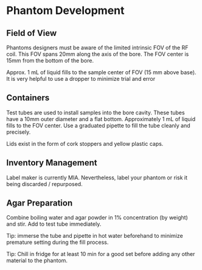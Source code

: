 # Phantom Development 

## Field of View

Phantoms designers must be aware of the limited intrinsic FOV of the RF coil. This FOV spans 20mm along the axis of the bore. The FOV center is 15mm from the bottom of the bore. 

Approx. 1 mL of liquid fills to the sample center of FOV (15 mm above base). It is very helpful to use a dropper to minimize trial and error

## Containers

Test tubes are used to install samples into the bore cavity. These tubes have a 10mm outer diameter and a flat bottom. Approximately 1 mL of liquid fills to the FOV center. Use a graduated pipette to fill the tube cleanly and precisely.

Lids exist in the form of cork stoppers and yellow plastic caps.

## Inventory Management

Label maker is currently MIA. Nevertheless, label your phantom or risk it being discarded / repurposed.

## Agar Preparation

Combine boiling water and agar powder in 1% concentration (by weight) and stir. Add to test tube immediately.

Tip: immerse the tube and pipette in hot water beforehand to minimize premature setting during the fill process.

Tip: Chill in fridge for at least 10 min for a good set before adding any other material to the phantom.
